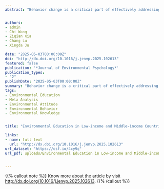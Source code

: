 ```yaml
---
abstract: "Behavior change is a critical part of effectively addressing climate change. Environmental education stands out as a sustainable long-term strategy for mitigating its impacts. Despite the growing implementation of environmental education in low- and middle-income countries (LMICs), comprehensive data on its successes or shortcomings remain relatively scarce compared to the wealth of evidence available from non-LMIC contexts. This study performed a robust variance estimation meta-analysis on 187 independent effect sizes, involving 34,283 participants. The results indicated a positive and significant effect of environmental education in LMICs (Hedges’ g = 1.11, 95% CI [0.87, 1.35]). Specifically, participation in environmental education programmers was associated with increased environmental knowledge (Hedges’ g = 1.35, 95% CI [1.02, 1.69]), environmental attitudes (Hedges’ g = 0.94, 95% CI [0.56, 1.32]), and environmental behaviors (Hedges’ g = 0.68, 95% CI [0.46, 0.90]). Moderator analyses revealed that outcomes differed by intervention length, measurement time, age, and national development level, while study design, education level, intervention type, and gender did not show significant differences in outcomes. This study underscores the importance of implementing environmental education in LMICs, providing valuable insights for future research and practical applications in these contexts."


authors:
- admin
- Chi Wang
- Ziqian Xia
- Chang Lu
- Xingda Ju

date: "2025-05-03T00:00:00Z"
doi: "http://dx.doi.org/10.1016/j.jenvp.2025.102613"
featured: false
publication: '*Journal of Environmental Psychology*'
publication_types:
- "2"
publishDate: "2025-05-03T00:00:00Z"
summary: "Behavior change is a critical part of effectively addressing climate change. Environmental education stands out as a sustainable long-term strategy for mitigating its impacts. Despite the growing implementation of environmental education in low- and middle-income countries (LMICs), comprehensive data on its successes or shortcomings remain relatively scarce compared to the wealth of evidence available from non-LMIC contexts. This study performed a robust variance estimation meta-analysis on 187 independent effect sizes, involving 34,283 participants. The results indicated a positive and significant effect of environmental education in LMICs (Hedges’ g = 1.11, 95% CI [0.87, 1.35]). Specifically, participation in environmental education programmers was associated with increased environmental knowledge (Hedges’ g = 1.35, 95% CI [1.02, 1.69]), environmental attitudes (Hedges’ g = 0.94, 95% CI [0.56, 1.32]), and environmental behaviors (Hedges’ g = 0.68, 95% CI [0.46, 0.90]). Moderator analyses revealed that outcomes differed by intervention length, measurement time, age, and national development level, while study design, education level, intervention type, and gender did not show significant differences in outcomes. This study underscores the importance of implementing environmental education in LMICs, providing valuable insights for future research and practical applications in these contexts."
tags:
- Environmental Education
- Meta Analysis
- Environmental Attitude
- Environmental Behavior
- Environmental Knowledge


title: "Environmental Education in Low-income and Middle-income Countries: A Systematic Review and Meta-Analysis"

links:
- name: full text
  url: "http://dx.doi.org/10.1016/j.jenvp.2025.102613"
url_dataset: "https://osf.io/4cy9q"
url_pdf: uploads/Environmental Education in Low-income and Middle-income Countries A Systematic Review and Meta-Analysis.pdf

 
---
```


{{% callout note %}}
Know more about the article by visit http://dx.doi.org/10.1016/j.jenvp.2025.102613.
{{% /callout %}}



